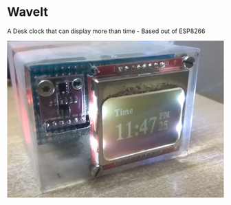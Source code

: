 # WaveIt
A Desk clock that can display more than time - Based out of ESP8266

![alt text](https://github.com/jayagopalk11/WaveIt/blob/main/img.jpg)

